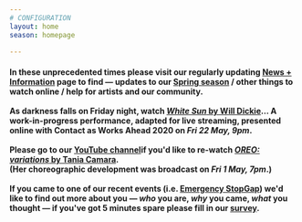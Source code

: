 ```yaml
---
# CONFIGURATION
layout: home
season: homepage

---
```

#### In these unprecedented times please visit our regularly updating [News + Information](/coronavirus) page to find — updates to our [Spring season](/current/2020-springsummer/) / other things to watch online / help for artists and our community.<br><br>As darkness falls on Friday night, watch [*White Sun* by Will Dickie](/current/2020-worksahead)… A work-in-progress performance, adapted for live streaming, presented online with Contact as Works Ahead 2020 on *Fri 22 May, 9pm*.<br><br>Please go to our <a href="http://youtube.com/watch?v=m7dDCgaffoI" target="_blank">YouTube channel</a>if you'd like to re-watch [*OREO: variations* by Tania Camara](/current/2020-springsummer/camara).<br>(Her choreographic development was broadcast on *Fri 1 May, 7pm*.)<br><br>If you came to one of our recent events (i.e. [Emergency StopGap](/current/2020-emergencystopgap)) we'd like to find out more about you — *who* you are, *why* you came, *what* you thought — if you've got 5 minutes spare please fill in our <a href="http://research.audiencesurveys.org/s.asp?k=157901649112" target="_blank">survey</a>.

